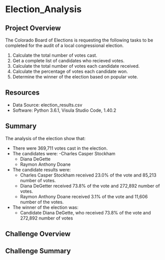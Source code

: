 # Election_Analysis

## Project Overview
The Colorado Board of Elections is requesting the following tasks to be completed for the audit of a local congressional election.

1. Calculate the total number of votes cast.
2. Get a complete list of candidates who recieved votes.
3. Calculate the total number of votes each candidate received.
4. Calculate the percentage of votes each candidate won.
5. Determine the winner of the election based on popular vote.

## Resources
- Data Source: election_results.csv
- Software: Python 3.6.1, Visula Studio Code, 1.40.2

## Summary
The analysis of the election show that:
- There were 369,711 votes cast in the election.
- The candidates were:
  -Charles Casper Stockham
  - Diana DeGette
  - Raymon Anthony Doane
- The candidate results were:
  - Charles Casper Stockham received 23.0% of the vote and 85,213 number of votes.
  - Diana DeGetter received 73.8% of the vote and 272,892 number of votes.
  - Raymon Anthony Doane received 3.1% of the vote and 11,606 number of the votes.
- The winner of the election was:
  - Candidate Diana DeGette, who received 73.8% of the vote and 272,892 number of votes
  
## Challenge Overview

## Challenge Summary
  
  

